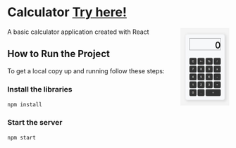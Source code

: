 # Calculator [Try here!](https://calculator_v.surge.sh/)

<img src="Calculator_image.jpg" alt="Calculator_image" width="22%" align='right'>

A basic calculator application created with React


## How to Run the Project

To get a local copy up and running follow these steps:  


### Install the libraries

	npm install 
### Start the server
	
	npm start
